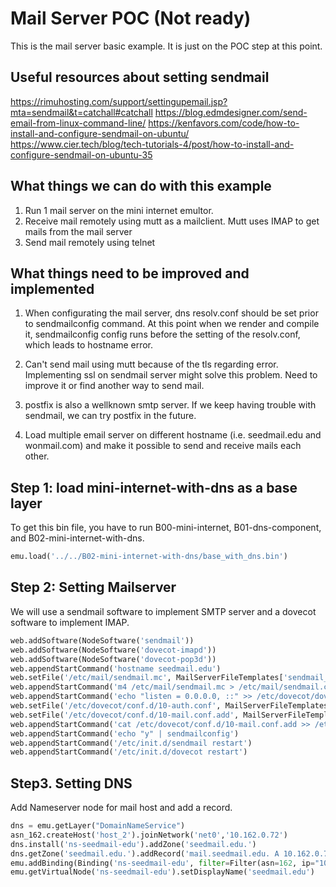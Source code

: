 # Mail Server POC (Not ready)

This is the mail server basic example. It is just on the POC step at this point. 
## Useful resources about setting sendmail
https://rimuhosting.com/support/settingupemail.jsp?mta=sendmail&t=catchall#catchall 
https://blog.edmdesigner.com/send-email-from-linux-command-line/ 
https://kenfavors.com/code/how-to-install-and-configure-sendmail-on-ubuntu/ 
https://www.cier.tech/blog/tech-tutorials-4/post/how-to-install-and-configure-sendmail-on-ubuntu-35 

## What things we can do with this example
1. Run 1 mail server on the mini internet emultor.
2. Receive mail remotely using mutt as a mailclient. Mutt uses IMAP to get mails from the mail server
3. Send mail remotely using telnet 

## What things need to be improved and implemented
1. When configurating the mail server, dns resolv.conf should be set prior to sendmailconfig command. At this point when we render and compile it, sendmailconfig config runs before the setting of the resolv.conf, which leads to hostname error.

2. Can't send mail using mutt because of the tls regarding error. Implementing ssl on sendmail server might solve this problem. Need to improve it or find another way to send mail.

3. postfix is also a wellknown smtp server. If we keep having trouble with sendmail, we can try postfix in the future.

4. Load multiple email server on different hostname (i.e. seedmail.edu and wonmail.com) and make it possible to send and receive mails each other.

## Step 1: load mini-internet-with-dns as a base layer


To get this bin file, you have to run B00-mini-internet, B01-dns-component, and B02-mini-internet-with-dns. 
```python
emu.load('../../B02-mini-internet-with-dns/base_with_dns.bin')
```

## Step 2: Setting Mailserver
We will use a sendmail software to implement SMTP server and a dovecot software to implement IMAP.

```python
web.addSoftware(NodeSoftware('sendmail'))
web.addSoftware(NodeSoftware('dovecot-imapd'))
web.addSoftware(NodeSoftware('dovecot-pop3d'))
web.appendStartCommand('hostname seedmail.edu')
web.setFile('/etc/mail/sendmail.mc', MailServerFileTemplates['sendmail_mc'])
web.appendStartCommand('m4 /etc/mail/sendmail.mc > /etc/mail/sendmail.cf')
web.appendStartCommand('echo "listen = 0.0.0.0, ::" >> /etc/dovecot/dovecot.conf')
web.setFile('/etc/dovecot/conf.d/10-auth.conf', MailServerFileTemplates['dovecot_auth_conf'])
web.setFile('/etc/dovecot/conf.d/10-mail.conf.add', MailServerFileTemplates['dovecot_mail'])
web.appendStartCommand('cat /etc/dovecot/conf.d/10-mail.conf.add >> /etc/dovecot/conf.d/10-mail.conf')
web.appendStartCommand('echo "y" | sendmailconfig')
web.appendStartCommand('/etc/init.d/sendmail restart')
web.appendStartCommand('/etc/init.d/dovecot restart')
```
## Step3. Setting DNS

Add Nameserver node for mail host and add a record.

```python
dns = emu.getLayer("DomainNameService")
asn_162.createHost('host_2').joinNetwork('net0','10.162.0.72')
dns.install('ns-seedmail-edu').addZone('seedmail.edu.')
dns.getZone('seedmail.edu.').addRecord('mail.seedmail.edu. A 10.162.0.75').addRecord("@ MX 10 mail.seedmail.edu.")
emu.addBinding(Binding('ns-seedmail-edu', filter=Filter(asn=162, ip="10.162.0.72")))
emu.getVirtualNode('ns-seedmail-edu').setDisplayName('seedmail.edu')
```
